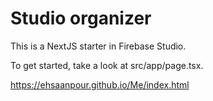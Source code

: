 # Studio organizer

This is a NextJS starter in Firebase Studio.

To get started, take a look at src/app/page.tsx.

https://ehsaanpour.github.io/Me/index.html
